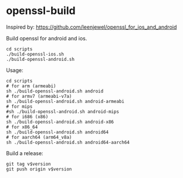# openssl-build

Inspired by: https://github.com/leenjewel/openssl_for_ios_and_android

Build openssl for android and ios.

    cd scripts
    ./build-openssl-ios.sh
    ./build-openssl-android.sh

Usage:

    cd scripts
    # for arm (armeabi)
    sh ./build-openssl-android.sh android
    # for armv7 (armeabi-v7a)
    sh ./build-openssl-android.sh android-armeabi
    # for mips
    #sh ./build-openssl-android.sh android-mips
    # for i686 (x86)
    sh ./build-openssl-android.sh android-x86
    # for x86_64
    sh ./build-openssl-android.sh android64
    # for aarch64 (arm64_v8a)
    sh ./build-openssl-android.sh android64-aarch64

Build a release:

    git tag v$version
    git push origin v$version
